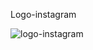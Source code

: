 Logo-instagram

![logo-instagram](https://user-images.githubusercontent.com/97622760/159203867-31a254f9-d58a-453b-a26d-754048964d12.PNG)
